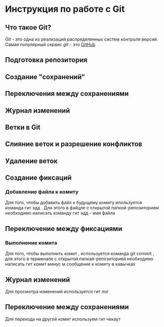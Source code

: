# Инструкция по работе с Git

## Что такое Git?
*Git* - это одна из реализаций распределенных систем контроля версий. Самая популярный сервис *git* - это [GitHub](https://github.com) 

## Подготовка репозитория
## Создание "сохранений"

## Переключения между сохранениями

## Журнал изменений

## Ветки в Git 

## Слияние веток и разрешение конфликтов

## Удаление веток

## Создание фиксаций


### Добавление файла к комиту
Для того, чтобы добавить файл к будущему комиту ипользуется команда гит эдд . Для этого в файцле с открытой папкой-репозиторием необходимо написать команду гит эдд - имя файла



## Переключение между фиксациями


### Выполнение комита
Для того, чтобы выполнить комит , используется команда git commit , для этого в терминале с открытой папкай-репозиторией необходимо написать гит комит минус м сообщение к комиту в кавычках




## Журнал изменений
Для просмотра изменений используется гит лог



## Переключение между сохранениями
Для перехода на другой комит используем гит чекаут
